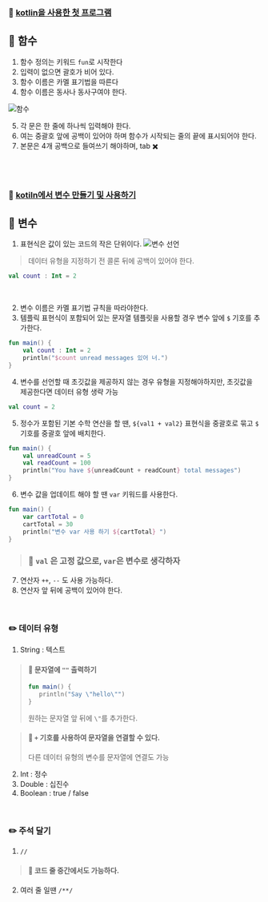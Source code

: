### 📔 [kotlin을 사용한 첫 프로그램](https://developer.android.com/codelabs/basic-android-kotlin-compose-first-program?hl=ko&continue=https%3A%2F%2Fdeveloper.android.com%2Fcourses%2Fpathways%2Fandroid-basics-compose-unit-1-pathway-1%3Fhl%3Dko%23codelab-https%3A%2F%2Fdeveloper.android.com%2Fcodelabs%2Fbasic-android-kotlin-compose-first-program#0)
## 📝 함수
1. 함수 정의는 키워드 `fun`로 시작한다
2. 입력이 없으면 괄호가 비어 있다.
3. 함수 이름은 카멜 표기법을 따른다
4. 함수 이름은 동사나 동사구여야 한다.

![함수](https://developer.android.com/static/codelabs/basic-android-kotlin-compose-first-program/img/b36efb0db468aebd.png?hl=ko)

5. 각 문은 한 줄에 하나씩 입력해야 한다.
6. 여는 중괄호 앞에 공백이 있어야 하며 함수가 시작되는 줄의 끝에 표시되어야 한다.
7. 본문은 4개 공백으로 들여쓰기 해야하며, tab ✖️ 

<br>
<br>

### 📔 [kotiln에서 변수 만들기 및 사용하기](https://developer.android.com/static/codelabs/basic-android-kotlin-compose-first-program/img/b36efb0db468aebd.png?hl=ko)

## 📝 변수
1. 표현식은 값이 있는 코드의 작은 단위이다.
![변수 선언](https://developer.android.com/static/codelabs/basic-android-kotlin-compose-variables/img/dfcab30373610cbb.png?hl=ko) 
> 데이터 유형을 지정하기 전 콜론 뒤에 공백이 있어야 한다.

```kotlin
val count : Int = 2
```
<br>

2. 변수 이름은 카멜 표기법 규칙을 따라야한다.
3. 템플릭 표현식이 포함되어 있는 문자열 템플릿을 사용할 경우 변수 앞에 `$` 기호를 추가한다.

```kotlin
fun main() {
	val count : Int = 2
    println("$count unread messages 있어 너.")
}
```
4. 변수를 선언할 때 초깃값을 제공하지 않는 경우 유형을 지정해야하지만, 초깃값을 제공한다면 데이터 유형 생략 가능

```kotlin
val count = 2
```
5. 정수가 포함된 기본 수학 연산을 할 땐, `${val1 + val2}` 표현식을 중괄호로 묶고 `$` 기호를 중괄호 앞에 배치한다.

```kotlin
fun main() {
    val unreadCount = 5
    val readCount = 100
    println("You have ${unreadCount + readCount} total messages")
}
```
6. 변수 값을 업데이트 해야 할 땐 `var` 키워드를 사용한다.
```kotlin
fun main() {
    var cartTotal = 0
    cartTotal = 30
    println("변수 var 사용 하기 ${cartTotal} ")
}
```
> ### 📌 `val` 은 고정 값으로, `var`은 변수로 생각하자

7. 연산자 `++`, `--` 도 사용 가능하다.
8. 연산자 앞 뒤에 공백이 있어야 한다.
<br/>

### ✏️ 데이터 유형

1. String : 텍스트
> #### 📌 문자열에 `""` 출력하기
> ```kotlin
> fun main() {
>    println("Say \"hello\"")
>}
>```
>원하는 문자열 앞 뒤에 `\"`를 추가한다.

> #### 📌 `+` 기호를 사용하여 문자열을 연결할 수 있다.
> 다른 데이터 유형의 변수를 문자열에 연결도 가능

2. Int : 정수
3. Double : 십진수
4. Boolean : true / false  
<br/>

### ✏️ 주석 달기
1. `//`
> #### 📌 코드 줄 중간에서도 가능하다.
2. 여러 줄 일땐 `/**/`

